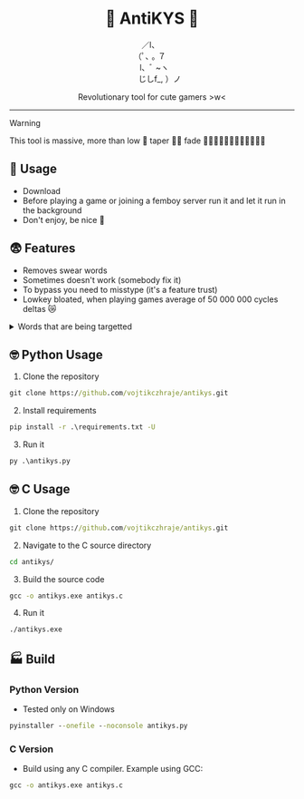 <h1 align="center">🚸 AntiKYS 🚸</h1>
<p align="center">⠀／l、‎ ‎ ‎ ‎ ‎ <br /> （ﾟ､ ｡ ７   ‎ ‎ <br /> ‎ ‎  l、ﾞ ~ヽ<br />‎ ‎ ‎ ‎ ‎ ‎ ‎ じしf_, ）ノ<br /> </p>
<p align="center">Revolutionary tool for cute gamers >w<</p>

-----


> [!WARNING]
> This tool is massive, more than low 🤏 taper 💇‍♂️ fade 👨🏿‍🦲👨🏾‍🦲👨🏽‍🦲👨🏼‍🦲

## 🍭 Usage
- Download
- Before playing a game or joining a femboy server run it and let it run in the background
- Don't enjoy, be nice 💜

## 😨 Features
- Removes swear words
- Sometimes doesn't work (somebody fix it)
- To bypass you need to misstype (it's a feature trust)
- Lowkey bloated, when playing games average of 50 000 000 cycles deltas 😿

<details>
<summary> Words that are being targetted</summary>\
    - ChatGPT ahh words <br />
    - kys <br />
    - nigg <br />
    - fucking <br />
    - idiot <br />
    - shit <br />
    - fuck <br />
    - asshole <br />
    - bitch <br />
    - bastard <br />
    - prick <br />
    - wanker <br />
    - cunt <br />
    - douche <br />
    - dick <br />
    - pussy <br />
    - cock <br />
    - blowjob <br />
    - tits <br />
    - slut <br />
    - retard <br />
    - whore <br />
    - fag <br />
    - faggot <br />
    - motherfucker <br />
    - scumbag <br />
    - dumbass <br />
    - crap <br />
    - arse <br />
    - arsehole <br />
    - twat <br />
    - bugger <br />
    - bollocks <br />
    - tosser <br />
    - wank <br />
    - jackass <br />
    - moron <br />
    - screw <br />
    - loser <br />
    - bimbo <br />
    - skank <br />
    - knob <br />
    - nutjob <br />
    - weirdo <br />
    - psycho <br />
    - bastards <br />
    - piss <br />
    - pissing <br />
    - arsewipe <br />
    - shitface <br />
    - fuckwit <br />
    - shithead <br />
    - dipshit <br />
    - asshat <br />
    - tool <br />
    - douchebag <br />
    - numbnuts <br />
    - jerk <br />
    - creep <br />
    - snitch <br />
    - simp <br />
    - virgin <br />
    - incel <br />
    - cum <br />
    - sperm <br />
    - horny <br />
    - horndog <br />
    - pedophile <br />
    - pedo <br />
    - necrophile <br />
    - cocksucker <br />
    - balls <br />
    - suckit <br />
    - lickme <br />
    - anus <br />
    - bootlicker <br />
    - freak <br />
    - scum <br />
    - trash <br />
    - garbage <br />
    - dirtbag <br />
    - hellhole <br />
    - burninhell <br />
    - die <br />
    - goaway <br />
    - kill <br />
    - murderer <br />
    - hateyou <br />
    - disgusting

</details>

## 🤓 Python Usage
1. Clone the repository
```cmd
git clone https://github.com/vojtikczhraje/antikys.git
```

2. Install requirements
```cmd
pip install -r .\requirements.txt -U
```

3. Run it
```cmd
py .\antikys.py
```

## 🤓 C Usage
1. Clone the repository
```cmd
git clone https://github.com/vojtikczhraje/antikys.git
```

2. Navigate to the C source directory
```cmd
cd antikys/
```

3. Build the source code
```cmd
gcc -o antikys.exe antikys.c
```

4. Run it
```cmd
./antikys.exe
```

## 🏭 Build
### Python Version
- Tested only on Windows
```cmd
pyinstaller --onefile --noconsole antikys.py
```

### C Version
- Build using any C compiler. Example using GCC:
```cmd
gcc -o antikys.exe antikys.c
